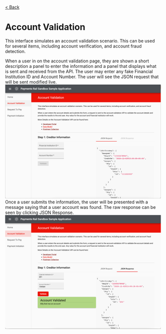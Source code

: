 [< Back](home.md)

# Account Validation
This interface simulates an account validation scenario. 
This can be used for several items, including account verification, and 
account fraud detection.

When a user in on the account validation page, they are shown a short description
a panel to enter the information and a panel that displays what is 
sent and received from the API.
The user may enter any fake Financial Institution ID and Account Number.
The user will see the JSON request that will be sent modified live.
![Screenshot of initial account validation page](images/acc_val.png)
Once a user submits the information, the user will be presented with a 
message saying that a user account was found. The raw response can be 
seen by clicking JSON Response.
![Screenshot of submitted request](images/acc_val_submitted.png)
